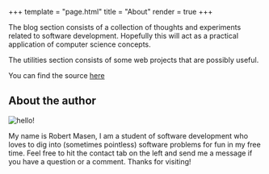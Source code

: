 +++
template = "page.html"
title = "About"
render = true
+++

The blog section consists of a collection of thoughts and experiments related to software
development. Hopefully this will act as a practical application of computer science concepts.

The utilities section consists of some web projects that are possibly useful.

You can find the source [here](https://github.com/freemasen/wiredforge.com)

## About the author

![hello!](/images/me.jpg)

My name is Robert Masen, I am a student of software development who loves to dig into (sometimes
pointless) software problems for fun in my free time. Feel free to hit the contact tab on the left
and send me a message if you have a question or a comment. Thanks for visiting!
